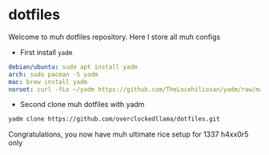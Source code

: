 # dotfiles

Welcome to muh dotfiles repository. Here I store all muh configs

 - First install `yadm`
```yaml
debian/ubuntu: sudo apt install yadm
arch: sudo pacman -S yadm
mac: brew install yadm
noroot: curl -fLo ~/yadm https://github.com/TheLocehiliosan/yadm/raw/master/yadm && chmod a+x ~/yadm
```

 - Second clone muh dotfiles with yadm
```bash
yadm clone https://github.com/overclockedllama/dotfiles.git
```

Congratulations, you now have muh ultimate rice setup for 1337 h4xx0r5 only
